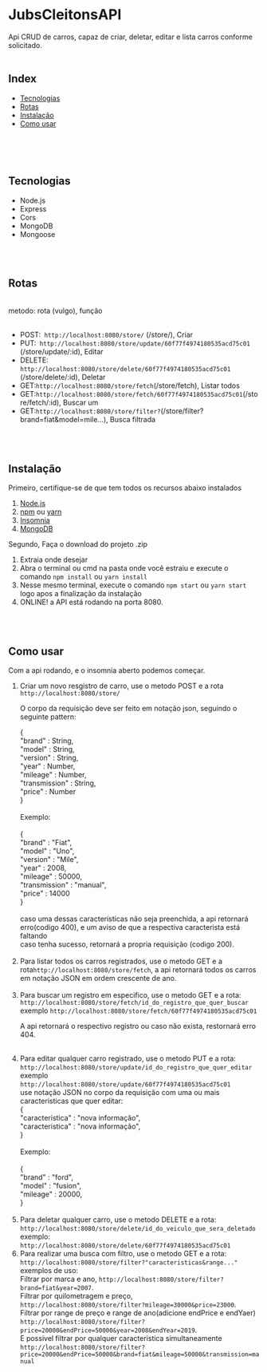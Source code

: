 # JubsCleitonsAPI
Api CRUD de carros, capaz de criar, deletar, editar e lista carros conforme solicitado.
<br>
<br>
<h2>Index</h2>
<ul>
<li><a href="#Tecnologias">Tecnologias</a></li>
<li><a href="#Rotas">Rotas</a></li>
<li><a href="#instalação">Instalação</a></li>
<li><a href="#Como-usar">Como usar</a></li>
</ul>

<br><br><br>
## Tecnologias
<ul>
<li>Node.js</li>
<li>Express</li>
<li>Cors</li>
<li>MongoDB</li>
<li>Mongoose</li>
</ul>
<br><br>


## Rotas 
<br>metodo: rota (vulgo), função<br><br>
<ul>
<li>POST:<code> http://localhost:8080/store/</code> (/store/), Criar</li>
<li>PUT:<code> http://localhost:8080/store/update/60f77f4974180535acd75c01</code> (/store/update/:id), Editar</li>
<li>DELETE: <code>http://localhost:8080/store/delete/60f77f4974180535acd75c01</code> (/store/delete/:id), Deletar</li>
<li>GET:<code>http://localhost:8080/store/fetch</code>(/store/fetch), Listar todos</li>
<li>GET:<code>http://localhost:8080/store/fetch/60f77f4974180535acd75c01</code>(/store/fetch/:id), Buscar um</li>
<li>GET:<code>http://localhost:8080/store/filter?</code>(/store/filter?brand=fiat&model=mile...), Busca filtrada</li>
</ul>
<br>
<br>

## Instalação
<p>Primeiro, certifique-se de que tem todos os recursos abaixo instalados</p>
<ol>
<li><a href="https://nodejs.org/en/">Node.js </a></li>
<li><a href="https://docs.npmjs.com/cli/v7/commands/npm-install">npm</a> ou <a href="https://yarnpkg.com/getting-started/install">yarn</a></li>
<li><a href="https://insomnia.rest/download">Insomnia</a></li>
<li><a href="https://www.mongodb.com/try/download/community">MongoDB</a></li>
</ol>
<p>Segundo, Faça o download do projeto .zip</p>
<ol>
<li>Extraia onde desejar</li>
<li>Abra o terminal ou cmd na pasta onde você estraiu e execute o comando <code>npm install</code> ou <code>yarn install</code></li>
<li>Nesse mesmo terminal, execute o comando <code>npm start</code> ou <code>yarn start</code> logo apos a finalização da instalação</li>
<li>ONLINE! a API está rodando na porta 8080.</li>
</ol>
<br>
<br>

## Como usar

<p>Com a api rodando, e o insomnia aberto podemos começar.</p>
<ol>
<li>Criar um novo resgistro de carro, use o metodo POST e a rota<code> http://localhost:8080/store/</code><p>O corpo da requisição deve ser feito em notação json, seguindo o seguinte pattern:</p> 
 {<br>
	"brand" : String,<br>
	"model" : String,<br>
	"version" : String,<br>
	"year" : Number,<br>
	"mileage" : Number,<br>
	"transmission" : String,<br>
	"price" : Number<br>
}<br><br>
Exemplo:
<br><br>
{<br>
	"brand" : "Fiat",<br>
	"model" : "Uno",<br>
	"version" : "Mile",<br>
	"year" : 2008,<br>
	"mileage" : 50000,<br>
	"transmission" : "manual",<br>
	"price" : 14000<br>
}
<br><br>
caso uma dessas caracteristicas não seja preenchida, a api retornará erro(codigo 400), e um aviso de que a respectiva caracterista está faltando<br>
caso tenha sucesso, retornará a propria requisição (codigo 200).
</li><br>
<li>Para listar todos os carros registrados, use o metodo GET e a rota<code>http://localhost:8080/store/fetch</code>, a api retornará todos os carros em notação JSON em ordem crescente de ano.
</li><br>
<li>Para buscar um registro em especifico, use o metodo GET e a rota:<br> <code>http://localhost:8080/store/fetch/id_do_registro_que_quer_buscar</code> <br>exemplo <code>http://localhost:8080/store/fetch/60f77f4974180535acd75c01</code>
<p>A api retornará o respectivo registro ou caso não exista, restornará erro 404.</p>
</li><br>
<li>Para editar qualquer carro registrado, use o metodo PUT e a rota:<br> <code>http://localhost:8080/store/update/id_do_registro_que_quer_editar</code> <br>exemplo <code>http://localhost:8080/store/update/60f77f4974180535acd75c01</code><br>
use notação JSON no corpo da requisição com uma ou mais caracteristicas que quer editar:<br>
{<br>
	"caracteristica" : "nova informação",<br>
	"caracteristica" : "nova informação",<br>
}<br><br>
Exemplo:<br><br>
{<br>
  "brand" : "ford",<br>
	"model" : "fusion",<br>
  "mileage" : 20000,<br>
}<br><br>
</li>
<li>Para deletar qualquer carro, use o metodo DELETE e a rota:<br> <code>http://localhost:8080/store/delete/id_do_veiculo_que_sera_deletado</code> exemplo: <code>http://localhost:8080/store/delete/60f77f4974180535acd75c01</code>
</li>
<li>Para realizar uma busca com filtro, use o metodo GET e a rota: <code>http://localhost:8080/store/filter?"caracteristicas&range..."</code><br>
exemplos de uso:<br> Filtrar por marca e ano, <code>http://localhost:8080/store/filter?brand=fiat&year=2007</code>.<br>
Filtrar por quilometragem e preço, <code>http://localhost:8080/store/filter?mileage=30000&price=23000</code>.<br>
Filtrar por range de preço e range de ano(adicione endPrice e endYaer)<br> <code>http://localhost:8080/store/filter?price=20000&endPrice=50000&year=2008&endYear=2019</code>.<br>
E possivel filtrar por qualquer caracteristica simultaneamente<br> <code>http://localhost:8080/store/filter?price=20000&endPrice=50000&brand=fiat&mileage=50000&transmission=manual</code>

</li>
</ol>


